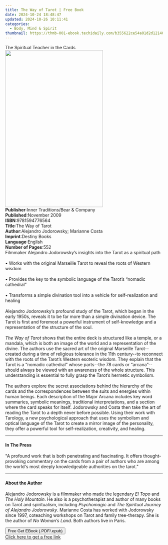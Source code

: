```yaml
---
title: The Way of Tarot | Free Book
date: 2024-10-24 18:48:47
updated: 2024-10-26 10:11:41
categories:
  - Body, Mind & Spirit
thumbnail: https://thmb-001-ebook.techidaily.com/b355622ce54a01d2d1214056da0a6e874b606bd4942eb06df5e5f188e30b5080.jpg
---
```

<main id="book-container">
  <div class="flex flex-col">
    <div class="book-brief flex-1 py-6 px-4 sm:p-6 md:py-10 md:px-8">
      <!-- brief-->
      <div class="book-brief-main">The Spiritual Teacher in the Cards</div>
    </div>
    <div
      class="book-meta-info flex-1 grid gap-4 col-start-1 col-end-3 row-start-1 sm:mb-6 sm:grid-cols-4 lg:gap-6 lg:col-start-2 lg:row-end-6 lg:row-span-6 lg:mb-0"
    >
      <div
        class="book-meta-info-left place-content-center mt-4 p-4 text-sm leading-6 col-start-2 col-span-2 dark:text-slate-400"
      >
        <img
          class="w-full h-500 object-cover rounded-lg sm:h-255 sm:col-span-2 lg:col-span-full"
          src="https://img-001-ebook.techidaily.com/f1312bcf20eb047d028754d6d73528798475e16c2799b48ccfd4e1da1a666044.jpg"
          alt=""
          width="312"
          height="500"
        />
      </div>
      <div
        class="book-meta-info-right mt-2 col-start-1 row-start-2 col-span-3 self-center"
      >
        <!-- meta data  -->
        <div class="flex flex-col px-4 md:px-8">
          <div class="flex-1">
            <strong>Publisher</strong>:<span class="px-2"
              >Inner Traditions/Bear &amp; Company</span
            >
          </div>
          <div class="flex-1">
            <strong>Published</strong>:<span class="px-2">November 2009</span>
          </div>
          <div class="flex-1">
            <strong>ISBN</strong>:<span class="px-2">9781594776564</span>
          </div>
          <div class="flex-1">
            <strong>Title</strong>:<span class="px-2">The Way of Tarot</span>
          </div>
          <div class="flex-1">
            <strong>Author</strong>:<span class="px-2"
              >Alejandro Jodorowsky; Marianne Costa</span
            >
          </div>
          <div class="flex-1">
            <strong>Imprint</strong>:<span class="px-2">Destiny Books</span>
          </div>
          <div class="flex-1">
            <strong>Language</strong>:<span class="px-2">English</span>
          </div>
          <div class="flex-1">
            <strong>Number of Pages</strong>:<span class="px-2">552</span>
          </div>
        </div>
      </div>
    </div>
    <div class="book-description flex-1 py-6 px-4 sm:p-6 md:py-10 md:px-8">
      <div class="book-description-main">
        <div accordion-content="" id="description">
          Filmmaker Alejandro Jodorowsky’s insights into the Tarot as a
          spiritual path <br />
          <br />• Works with the original Marseille Tarot to reveal the roots of
          Western wisdom <br />
          <br />• Provides the key to the symbolic language of the Tarot’s
          “nomadic cathedral” <br />
          <br />• Transforms a simple divination tool into a vehicle for
          self-realization and healing <br />
          <br />Alejandro Jodorowsky’s profound study of the Tarot, which began
          in the early 1950s, reveals it to be far more than a simple divination
          device. The Tarot is first and foremost a powerful instrument of
          self-knowledge and a representation of the structure of the soul.
          <br />
          <br /><i>The Way of Tarot</i> shows that the entire deck is structured
          like a temple, or a mandala, which is both an image of the world and a
          representation of the divine. The authors use the sacred art of the
          original Marseille Tarot--created during a time of religious tolerance
          in the 11th century--to reconnect with the roots of the Tarot’s
          Western esoteric wisdom. They explain that the Tarot is a “nomadic
          cathedral” whose parts--the 78 cards or “arcana”--should always be
          viewed with an awareness of the whole structure. This understanding is
          essential to fully grasp the Tarot’s hermetic symbolism. <br />
          <br />The authors explore the secret associations behind the hierarchy
          of the cards and the correspondences between the suits and energies
          within human beings. Each description of the Major Arcana includes key
          word summaries, symbolic meanings, traditional interpretations, and a
          section where the card speaks for itself. Jodorowsky and Costa then
          take the art of reading the Tarot to a depth never before possible.
          Using their work with Tarology, a new psychological approach that uses
          the symbolism and optical language of the Tarot to create a mirror
          image of the personality, they offer a powerful tool for
          self-realization, creativity, and healing.
        </div>
        <div class="accordion-fader"></div>
      </div>
    </div>
    <div class="book-excerpts flex-1 py-6 px-4 sm:p-6 md:py-10 md:px-8">
      <!-- excerpts-->
      <div class="book-excerpts-main">
        <hr />
        <h4 class="placeholder placeholder-heading">
          <span>In The Press</span>
        </h4>
        <p>
          "A profound work that is both penetrating and fascinating. It offers
          thought-provoking commentary on the cards from a pair of authors who
          are among the world's most deeply knowledgeable authorities on the
          tarot."
        </p>
      </div>
    </div>
    <div class="book-about-author flex-1 py-6 px-4 sm:p-6 md:py-10 md:px-8">
      <!-- about author-->
      <div class="book-main-author-main">
        <hr />
        <h4 class="placeholder placeholder-heading">
          <span>About the Author</span>
        </h4>
        <p>
          Alejandro Jodorowsky is a filmmaker who made the legendary<i>
            El Topo</i
          >
          and <i>The Holy Mountain</i>. He also is a psychotherapist and author
          of many books on Tarot and spiritualism, including
          <i>Psychomagic</i> and
          <i>The Spiritual Journey of Alejandro Jodorowsky</i>. Marianne Costa
          has worked with Jodorowsky since 1997, coteaching workshops on Tarot
          and family tree-therapy. She is the author of <i>No Woman’s Land</i>.
          Both authors live in Paris.
        </p>
      </div>
    </div>
    <div class="book-free-get flex-1 py-6 px-4 sm:p-6 md:py-10 md:px-8">
      <button
        id="btn-free-get"
        class="bg-blue-500 hover:bg-blue-700 text-white font-bold py-2 px-4 rounded"
      >
        Free Get EBook (.PDF/.epub)
      </button>
      <div id="countdown-display" class="px-2 text-lg mt-2"></div>
      <a
        id="free-link"
        class="hidden bg-blue-500 hover:bg-blue-700 text-white font-bold py-2 px-4 rounded"
        href="https://www.ebooks.com/en-us/book/95782732/the-way-of-tarot/alejandro-jodorowsky/"
        target="_blank"
        >Click here to get a free link</a
      >
    </div>
    <script>
      let countdownTime = 0;
      let countdownInterval = null;
      document
        .getElementById('btn-free-get')
        .addEventListener('click', startCountdown);
      function startCountdown() {
        countdownTime = new Date().getTime() + 60000 * 3;
        countdownInterval = setInterval(updateCountdown, 1000);
        document.getElementById('btn-free-get').disabled = true;
        document
          .getElementById('btn-free-get')
          .classList.add('bg-gray-500', 'cursor-not-allowed');
      }
      function updateCountdown() {
        let currentTime = new Date().getTime();
        let timeLeft = countdownTime - currentTime;
        let secondsLeft = Math.floor(timeLeft / 1000);
        document.getElementById('countdown-display').innerHTML =
          `Remaining time: ${secondsLeft} seconds.`;
        if (secondsLeft <= 0) {
          clearInterval(countdownInterval);
          document.getElementById('btn-free-get').classList.add('hidden');
          document.getElementById('free-link').classList.remove('hidden');
          document.getElementById('countdown-display').innerHTML = '';
        }
      }
    </script>
  </div>
</main>
